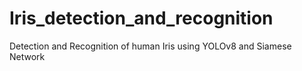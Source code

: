 # Iris_detection_and_recognition
Detection and Recognition of human Iris using YOLOv8 and Siamese Network
